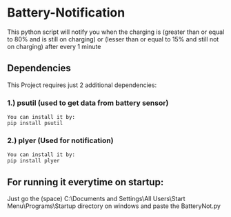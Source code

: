 # Battery-Notification
This python script will notify you when the charging is (greater than or equal to 80% and is still on charging) or (lesser than or equal to 15% and still not on charging) after every 1 minute 

## Dependencies
This Project requires just 2 additional dependencies:
###   1.) psutil (used to get data from battery sensor)
    You can install it by: 
    pip install psutil 
    
###   2.) plyer (Used for notification)
    You can install it by:  
    pip install plyer

## For running it everytime on startup:
  Just go the (space)
  C:\Documents and Settings\All Users\Start Menu\Programs\Startup directory on windows 
  and paste the BatteryNot.py
